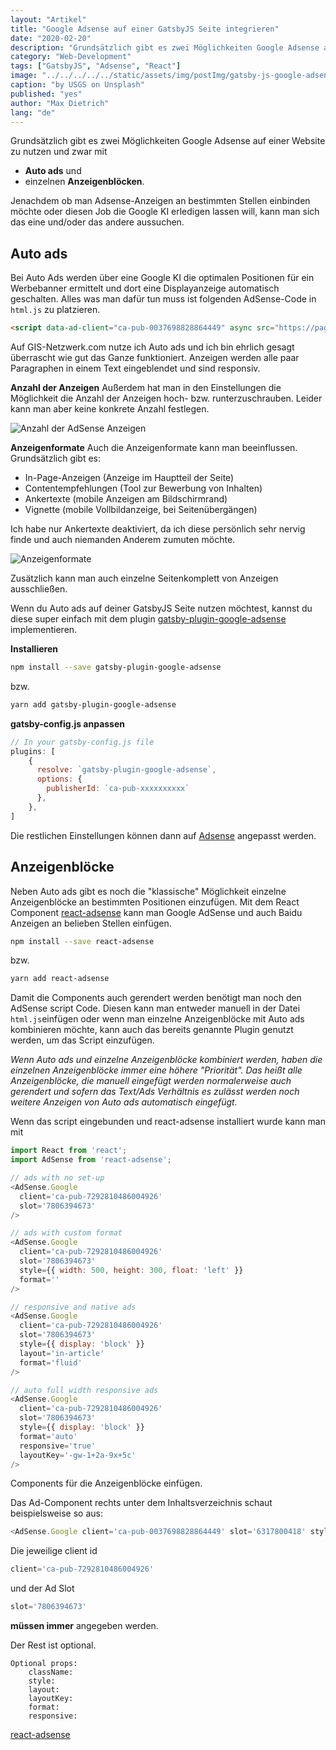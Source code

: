 ```yaml
---
layout: "Artikel"
title: "Google Adsense auf einer GatsbyJS Seite integrieren"
date: "2020-02-20"
description: "Grundsätzlich gibt es zwei Möglichkeiten Google Adsense auf einer Website zu nutzen und zwar mit Auto ads und einzelnen Anzeigenblöcken. Jenachdem ob man Adsense-Anzeigen an bestimmten Stellen einbinden möchte oder diesen Job die Google KI erledigen lassen will, kann man sich das eine und/oder das andere aussuchen."
category: "Web-Development"
tags: ["GatsbyJS", "Adsense", "React"]
image: "../../../../../static/assets/img/postImg/gatsby-js-google-adsense.jpg"
caption: "by USGS on Unsplash"
published: "yes"
author: "Max Dietrich"
lang: "de"
---
```


Grundsätzlich gibt es zwei Möglichkeiten Google Adsense auf einer Website zu nutzen und zwar mit 
+ **Auto ads** und
+ einzelnen **Anzeigenblöcken**.

Jenachdem ob man Adsense-Anzeigen an bestimmten Stellen einbinden möchte oder diesen Job die Google KI erledigen lassen will, kann man sich das eine und/oder das andere aussuchen.


## Auto ads

Bei Auto Ads werden über eine Google KI die optimalen Positionen für ein Werbebanner ermittelt und dort eine Displayanzeige automatisch geschalten. Alles was man dafür tun muss ist folgenden AdSense-Code in ```html.js``` zu platzieren.
```html
<script data-ad-client="ca-pub-0037698828864449" async src="https://pagead2.googlesyndication.com/pagead/js/adsbygoogle.js"></script>
```
Auf GIS-Netzwerk.com nutze ich Auto ads und ich bin ehrlich gesagt überrascht wie gut das Ganze funktioniert. 
Anzeigen werden alle paar Paragraphen in einem Text eingeblendet und sind responsiv.

**Anzahl der Anzeigen**
Außerdem hat man in den Einstellungen die Möglichkeit die Anzahl der Anzeigen hoch- bzw. runterzuschrauben.
Leider kann man aber keine konkrete Anzahl festlegen.

![Anzahl der AdSense Anzeigen](anzahl_der_anzeigen.png "Anzahl der AdSense Anzeigen")

**Anzeigenformate**
Auch die Anzeigenformate kann man beeinflussen.
Grundsätzlich gibt es:
+ In-Page-Anzeigen (Anzeige im Hauptteil der Seite)
+ Contentempfehlungen (Tool zur Bewerbung von Inhalten)
+ Ankertexte (mobile Anzeigen am Bildschirmrand)
+ Vignette (mobile Vollbildanzeige, bei Seitenübergängen)

Ich habe nur Ankertexte deaktiviert, da ich diese persönlich sehr nervig finde und auch niemanden Anderem zumuten möchte.

![Anzeigenformate](anzeigenformate.png "Anzeigenformate")

Zusätzlich kann man auch einzelne Seitenkomplett von Anzeigen ausschließen.

Wenn du Auto ads auf deiner GatsbyJS Seite nutzen möchtest, kannst du diese super einfach mit dem plugin [gatsby-plugin-google-adsense](https://www.gatsbyjs.org/packages/gatsby-plugin-google-adsense/ "gatsby-plugin-google-adsense") implementieren.

**Installieren**
```bash
npm install --save gatsby-plugin-google-adsense
```
bzw.
```bash
yarn add gatsby-plugin-google-adsense
```
**gatsby-config.js anpassen**
```js
// In your gatsby-config.js file
plugins: [
    {
      resolve: `gatsby-plugin-google-adsense`,
      options: {
        publisherId: `ca-pub-xxxxxxxxxx`
      },
    },
]
```
Die restlichen Einstellungen können dann auf [Adsense](https://www.google.com/adsense/ "Adsense") angepasst werden.

## Anzeigenblöcke
Neben Auto ads gibt es noch die "klassische" Möglichkeit einzelne Anzeigenblöcke an bestimmten Positionen einzufügen.
Mit dem React Component [react-adsense](https://github.com/hustcc/react-adsense "react-adsense") kann man Google AdSense und auch Baidu Anzeigen an belieben Stellen einfügen.
```bash
npm install --save react-adsense
```
bzw.
```bash
yarn add react-adsense
```

Damit die Components auch gerendert werden benötigt man noch den AdSense script Code. Diesen kann man entweder manuell in der Datei ```html.js```einfügen oder wenn man einzelne Anzeigenblöcke mit Auto ads kombinieren möchte, kann auch das bereits genannte Plugin genutzt werden, um das Script einzufügen.

_Wenn Auto ads und einzelne Anzeigenblöcke kombiniert werden, haben die einzelnen Anzeigenblöcke immer eine höhere "Priorität". Das heißt alle Anzeigenblöcke, die manuell eingefügt werden normalerweise auch gerendert und sofern das Text/Ads Verhältnis es zulässt werden noch weitere Anzeigen von Auto ads automatisch eingefügt._

Wenn das script eingebunden und react-adsense installiert wurde kann man mit
```js
import React from 'react';
import AdSense from 'react-adsense';

// ads with no set-up
<AdSense.Google
  client='ca-pub-7292810486004926'
  slot='7806394673'
/>

// ads with custom format
<AdSense.Google
  client='ca-pub-7292810486004926'
  slot='7806394673'
  style={{ width: 500, height: 300, float: 'left' }}
  format=''
/>

// responsive and native ads
<AdSense.Google
  client='ca-pub-7292810486004926'
  slot='7806394673'
  style={{ display: 'block' }}
  layout='in-article'
  format='fluid'
/>

// auto full width responsive ads
<AdSense.Google
  client='ca-pub-7292810486004926'
  slot='7806394673'
  style={{ display: 'block' }}
  format='auto'
  responsive='true'
  layoutKey='-gw-1+2a-9x+5c'
/>
```
Components für die Anzeigenblöcke einfügen.

Das Ad-Component rechts unter dem Inhaltsverzeichnis schaut beispielsweise so aus:
```js
<AdSense.Google client='ca-pub-0037698828864449' slot='6317800418' style={{width:'300',height:'250'}}/>
```


Die jeweilige client id 
```js
client='ca-pub-7292810486004926'
``` 
und der Ad Slot 
```js
slot='7806394673'
```
**müssen immer** angegeben werden.

Der Rest ist optional.
```
Optional props:
    className:
    style:
    layout:
    layoutKey:
    format:
    responsive:
```

[react-adsense](https://github.com/hustcc/react-adsense "react-adsense")